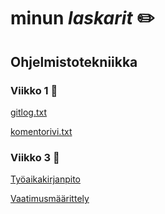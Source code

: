 # **minun** *laskarit*    :pencil2:

## Ohjelmistotekniikka

### Viikko 1 :peach:

[gitlog.txt](https://github.com/prinsessv/ot-harjoitustyo/blob/master/laskarit/viikko1/gitlog.txt)

[komentorivi.txt](https://github.com/prinsessv/ot-harjoitustyo/blob/master/laskarit/viikko1/komentorivi.txt)

### Viikko 3 :banana:

[Työaikakirjanpito](https://github.com/prinsessv/ot-harjoitustyo/blob/master/dokumentointi/tuntikirjanpito.md)

[Vaatimusmäärittely](https://github.com/prinsessv/ot-harjoitustyo/blob/master/dokumentointi/vaatimusmaarittely.md)
